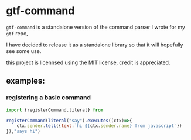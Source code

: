# gtf-command

`gtf-command` is a standalone version of the command parser I wrote for my `gtf` repo,

I have decided to release it as a standalone library so that it will hopefully see some use.

this project is licennsed using the MIT license, credit is appreciated.

## examples:

### registering a basic command

```js
import {registerCommand,literal} from

registerCommand(literal("say").executes((ctx)=>{
	ctx.sender.tell({text:`hi ${ctx.sender.name} from javascript`})
}),"says hi")
```
